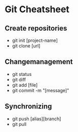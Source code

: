 Git Cheatsheet
===========

Create repositories
---------------------
- git init [project-name]
- git clone [url]

Changemanagement
---------------------
- git status
- git diff
- git add [file]
- git commit -m "[message]"

Synchronizing
---------------------
- git push [alias][branch]
- git pull
